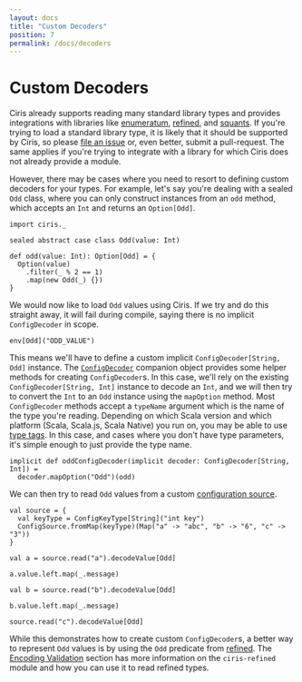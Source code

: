 ```yaml
---
layout: docs
title: "Custom Decoders"
position: 7
permalink: /docs/decoders
---
```


# Custom Decoders
Ciris already supports reading many standard library types and provides integrations with libraries like [enumeratum][enumeratum], [refined][refined], and [squants][squants]. If you're trying to load a standard library type, it is likely that it should be supported by Ciris, so please [file an issue](https://github.com/vlovgr/ciris/issues/new) or, even better, submit a pull-request. The same applies if you're trying to integrate with a library for which Ciris does not already provide a module.

However, there may be cases where you need to resort to defining custom decoders for your types. For example, let's say you're dealing with a sealed `Odd` class, where you can only construct instances from an `odd` method, which accepts an `Int` and returns an `Option[Odd]`.

```tut:book
import ciris._

sealed abstract case class Odd(value: Int)

def odd(value: Int): Option[Odd] = {
  Option(value)
    .filter(_ % 2 == 1)
    .map(new Odd(_) {})
}
```

We would now like to load `Odd` values using Ciris. If we try and do this straight away, it will fail during compile, saying there is no implicit `ConfigDecoder` in scope.

```tut:book:fail
env[Odd]("ODD_VALUE")
```

This means we'll have to define a custom implicit `ConfigDecoder[String, Odd]` instance. The [`ConfigDecoder`](https://cir.is/api/ciris/ConfigDecoder$.html) companion object provides some helper methods for creating `ConfigDecoder`s. In this case, we'll rely on the existing `ConfigDecoder[String, Int]` instance to decode an `Int`, and we will then try to convert the `Int` to an `Odd` instance using the `mapOption` method. Most `ConfigDecoder` methods accept a `typeName` argument which is the name of the type you're reading. Depending on which Scala version and which platform (Scala, Scala.js, Scala Native) you run on, you may be able to use [type tags](http://docs.scala-lang.org/overviews/reflection/typetags-manifests.html). In this case, and cases where you don't have type parameters, it's simple enough to just provide the type name.

```tut:book
implicit def oddConfigDecoder(implicit decoder: ConfigDecoder[String, Int]) =
  decoder.mapOption("Odd")(odd)
```

We can then try to read `Odd` values from a custom [configuration source](/docs/sources).

```tut:book
val source = {
  val keyType = ConfigKeyType[String]("int key")
  ConfigSource.fromMap(keyType)(Map("a" -> "abc", "b" -> "6", "c" -> "3"))
}

val a = source.read("a").decodeValue[Odd]

a.value.left.map(_.message)

val b = source.read("b").decodeValue[Odd]

b.value.left.map(_.message)

source.read("c").decodeValue[Odd]
```

While this demonstrates how to create custom `ConfigDecoder`s, a better way to represent `Odd` values is by using the `Odd` predicate from [refined][refined]. The [Encoding Validation](/docs/validation) section has more information on the `ciris-refined` module and how you can use it to read refined types.

[enumeratum]: https://github.com/lloydmeta/enumeratum
[refined]: https://github.com/fthomas/refined
[squants]: https://github.com/typelevel/squants
